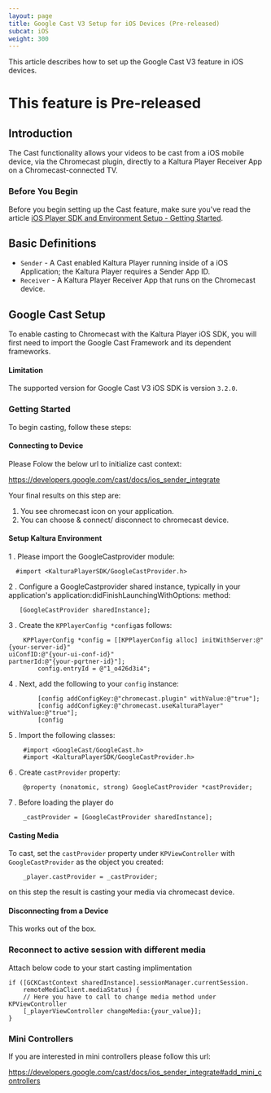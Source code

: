 ```yaml
---
layout: page
title: Google Cast V3 Setup for iOS Devices (Pre-released)
subcat: iOS
weight: 300
---
```


This article describes how to set up the Google Cast V3 feature in iOS devices.

# This feature is Pre-released

## Introduction  

The Cast functionality allows your videos to be cast from a iOS mobile device, via the Chromecast plugin, directly to a Kaltura Player Receiver App on a Chromecast-connected TV.

### Before You Begin  

Before you begin setting up the Cast feature, make sure you've read the article [iOS Player SDK and Environment Setup - Getting Started](https://vpaas.kaltura.com/documentation/05_Mobile-Video-Player-SDKs/iOS-Getting-Started.html).

## Basic Definitions

* `Sender` - A Cast enabled Kaltura Player running inside of a iOS Application; the Kaltura Player requires a Sender App ID.
* `Receiver` - A Kaltura Player Receiver App that runs on the Chromecast device. 

## Google Cast Setup  

To enable casting to Chromecast with the Kaltura Player iOS SDK, you will first need to import the Google Cast Framework and its dependent frameworks.

#### Limitation  

The supported version for Google Cast V3 iOS SDK is version `3.2.0`.

### Getting Started  

To begin casting, follow these steps:

#### Connecting to Device

Please Folow the below url to initialize cast context:

https://developers.google.com/cast/docs/ios_sender_integrate

Your final results on this step are: 

1. You see chromecast icon on your application.
2. You can choose & connect/ disconnect to chromecast device.

#### Setup Kaltura Environment 

1 . Please import the GoogleCastprovider module: 
      
      #import <KalturaPlayerSDK/GoogleCastProvider.h>
      
2 . Configure a GoogleCastprovider shared instance, typically in your application's application:didFinishLaunchingWithOptions: method:

       [GoogleCastProvider sharedInstance];
       
3 . Create the `KPPlayerConfig *config`as follows:

        KPPlayerConfig *config = [[KPPlayerConfig alloc] initWithServer:@"{your-server-id}"                                                           uiConfID:@"{your-ui-conf-id}"                                                                  partnerId:@"{your-pqrtner-id}"];
            config.entryId = @"1_o426d3i4";
        

4 . Next, add the following to your `config` instance:

        
            [config addConfigKey:@"chromecast.plugin" withValue:@"true"];
            [config addConfigKey:@"chromecast.useKalturaPlayer" withValue:@"true"];
            [config             
        

5 . Import the following classes:


       
        #import <GoogleCast/GoogleCast.h>
        #import <KalturaPlayerSDK/GoogleCastProvider.h>
        

6 . Create `castProvider` property:


        @property (nonatomic, strong) GoogleCastProvider *castProvider;


7 . Before loading the player do

        _castProvider = [GoogleCastProvider sharedInstance]; 


#### Casting Media

To cast, set the `castProvider` property under `KPViewController` with `GoogleCastProvider` as the object you created:


        _player.castProvider = _castProvider;


on this step the result is casting your media via chromecast device.


#### Disconnecting from a Device

This works out of the box.

### Reconnect to active session with different media

Attach below code to your start casting implimentation


    if ([GCKCastContext sharedInstance].sessionManager.currentSession.
        remoteMediaClient.mediaStatus) {
        // Here you have to call to change media method under KPViewController
        [_playerViewController changeMedia:{your_value}];
    }


### Mini Controllers  

If you are interested in mini controllers please follow this url:

https://developers.google.com/cast/docs/ios_sender_integrate#add_mini_controllers
